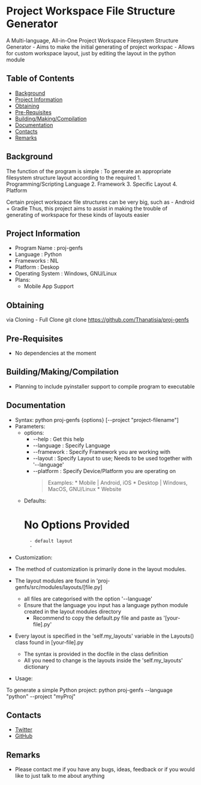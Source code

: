 # Project Workspace File Structure Generator 

A Multi-language, All-in-One Project Workspace Filesystem Structure Generator
	- Aims to make the initial generating of project workspac
	- Allows for custom workspace layout, just by editing the layout in the python module

## Table of Contents
 
* [Background](#background)
* [Project Information](#project-information)
* [Obtaining](#obtaining)
* [Pre-Requisites](#pre-requisites)
* [Building/Making/Compilation](#building-making-compilation)
* [Documentation](#documentation)
* [Contacts](#contacts)
* [Remarks](#remarks)

## Background

The function of the program is simple : To generate an appropriate filesystem structure layout according to the required 
	1. Programming/Scripting Language
	2. Framework
	3. Specific Layout
	4. Platform

Certain project workspace file structures can be very big, such as
	- Android + Gradle
Thus, this project aims to assist in making the trouble of generating of workspace for these kinds of layouts easier 

## Project Information

- Program Name : proj-genfs
- Language : Python
- Frameworks : NIL
- Platform : Deskop
- Operating System : Windows, GNU/Linux
- Plans:
	- Mobile App Support

## Obtaining

via Cloning
	- Full Clone
		git clone https://github.com/Thanatisia/proj-genfs

## Pre-Requisites

- No dependencies at the moment

## Building/Making/Compilation

- Planning to include pyinstaller support to compile program to executable

## Documentation

- Syntax: python proj-genfs {options} <arguments> [--project "project-filename"]
- Parameters:
	- options:
		* --help : Get this help
		* --language : Specify Language
		* --framework : Specify Framework you are working with
		* --layout : Specify Layout to use; Needs to be used together with '--language'
		* --platform : Specify Device/Platform you are operating on
			> Examples:
				* Mobile  | Android, iOS
				* Desktop | Windows, MacOS, GNU/Linux
				* Website
	- Defaults:
		# No Options Provided
			- default layout
			- 

- Customization:
 
* The method of customization is primarily done in the layout modules.

* The layout modules are found in 'proj-genfs/src/modules/layouts/[file.py]
	- all files are categorised with the option '--language'
	- Ensure that the language you input has a language python module created in the layout modules directory
		- Recommend to copy the default.py file and paste as '[your-file].py'

* Every layout is specified in the 'self.my_layouts' variable in the Layouts() class found in [your-file].py
	- The syntax is provided in the docfile in the class definition
	- All you need to change is the layouts inside the 'self.my_layouts' dictionary

- Usage: 

To generate a simple Python project:
	python proj-genfs --language "python" --project "myProj"
	

## Contacts

- [Twitter](https://twitter.com/phantasu)
- [GitHub](https://github.com/Thanatisia)

## Remarks

- Please contact me if you have any bugs, ideas, feedback or if you would like to just talk to me about anything
